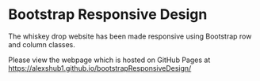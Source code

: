 # Bootstrap Responsive Design

The whiskey drop website has been made responsive using Bootstrap row and column classes.

Please view the webpage which is hosted on GitHub Pages at https://alexshub1.github.io/bootstrapResponsiveDesign/